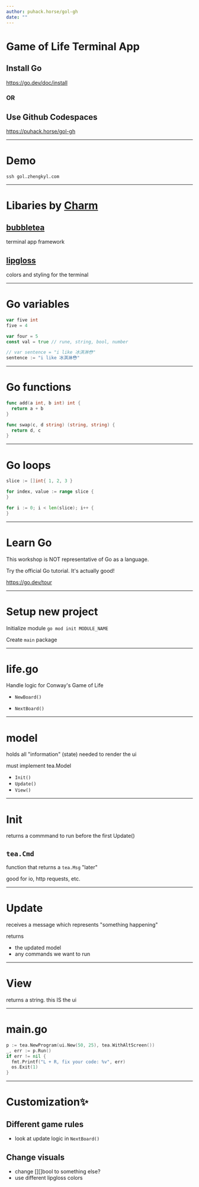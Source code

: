 ```yaml
---
author: puhack.horse/gol-gh
date: ""
---
```


# Game of Life Terminal App

## Install Go

https://go.dev/doc/install

### OR

## Use Github Codespaces

https://puhack.horse/gol-gh

---

# Demo

`ssh gol.zhengkyl.com`

---

# Libaries by [Charm](https://charm.sh)

## [bubbletea](https://github.com/charmbracelet/bubbletea)

terminal app framework

## [lipgloss](https://github.com/charmbracelet/lipgloss)

colors and styling for the terminal

---

# Go variables

```go
var five int
five = 4

var four = 5
const val = true // rune, string, bool, number

// var sentence = "i like 冰淇淋😳"
sentence := "i like 冰淇淋😳"
```

---

# Go functions

```go
func add(a int, b int) int {
  return a + b
}

func swap(c, d string) (string, string) {
  return d, c
}

```

---

# Go loops

```go
slice := []int{ 1, 2, 3 }

for index, value := range slice {
}

for i := 0; i < len(slice); i++ {
}
```

---

# Learn Go

This workshop is NOT representative of Go as a language.

Try the official Go tutorial. It's actually good!

https://go.dev/tour

---

# Setup new project

Initialize module `go mod init MODULE_NAME`

Create `main` package

---

# life.go

Handle logic for Conway's Game of Life

- `NewBoard()`

- `NextBoard()`

---

# model

holds all "information" (state) needed to render the ui

must implement tea.Model

- `Init()`
- `Update()`
- `View()`

---

# Init

returns a commmand to run before the first Update()

## `tea.Cmd`

function that returns a `tea.Msg` "later"

good for io, http requests, etc.

---

# Update

receives a message which represents "something happening"

returns

- the updated model
- any commands we want to run

---

# View

returns a string. this IS the ui

---

# main.go

```go
p := tea.NewProgram(ui.New(50, 25), tea.WithAltScreen())
_, err := p.Run()
if err != nil {
  fmt.Printf("L + R, fix your code: %v", err)
  os.Exit(1)
}
```

---

# Customization✨

## Different game rules

- look at update logic in `NextBoard()`

## Change visuals

- change [][]bool to something else?
- use different lipgloss colors
